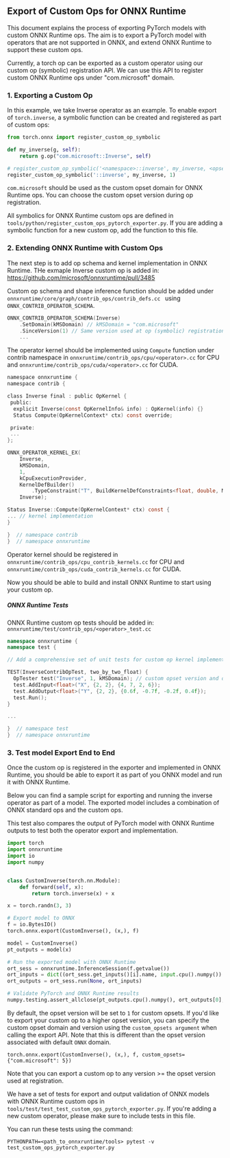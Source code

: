 
## Export of Custom Ops for ONNX Runtime

This document explains the process of exporting PyTorch models with custom ONNX Runtime ops.
The aim is to export a PyTorch model with operators that are not supported in ONNX, and extend ONNX Runtime to support these custom ops.

Currently, a torch op can be exported as a custom operator using our custom op (symbolic) registration API. We can 
use this API to register custom ONNX Runtime ops under "com.microsoft" domain.


### 1. Exporting a Custom Op

In this example, we take Inverse operator as an example. To enable export of ```torch.inverse```, a symbolic function 
can be created and registered as part of custom ops:

```python
from torch.onnx import register_custom_op_symbolic

def my_inverse(g, self):
    return g.op("com.microsoft::Inverse", self)

# register_custom_op_symbolic('<namespace>::inverse', my_inverse, <opset_version>)
register_custom_op_symbolic('::inverse', my_inverse, 1)

```
```com.microsoft``` should be used as the custom opset domain for ONNX Runtime ops. You can choose the custom opset 
version during op registration.

All symbolics for ONNX Runtime custom ops are defined in ``tools/python/register_custom_ops_pytorch_exporter.py``.
If you are adding a symbolic function for a new custom op, add the function to this file.


### 2. Extending ONNX Runtime with Custom Ops
The next step is to add op schema and kernel implementation in ONNX Runtime.
THe exmaple Inverse custom op is added in:
https://github.com/microsoft/onnxruntime/pull/3485


Custom op schema and shape inference function should be added under ```onnxruntime/core/graph/contrib_ops/contrib_defs.cc ```
using ```ONNX_CONTRIB_OPERATOR_SCHEMA```.

```c++
ONNX_CONTRIB_OPERATOR_SCHEMA(Inverse)
    .SetDomain(kMSDomain) // kMSDomain = "com.microsoft"
    .SinceVersion(1) // Same version used at op (symbolic) registration
    ...
```

The operator kernel should be implemented using ```Compute``` function
under contrib namespace in ```onnxruntime/contrib_ops/cpu/<operator>.cc``` 
for CPU and ```onnxruntime/contrib_ops/cuda/<operator>.cc``` for CUDA.

```c
namespace onnxruntime {
namespace contrib {

class Inverse final : public OpKernel {
 public:
  explicit Inverse(const OpKernelInfo& info) : OpKernel(info) {}
  Status Compute(OpKernelContext* ctx) const override;

 private:
 ...
};

ONNX_OPERATOR_KERNEL_EX(
    Inverse,
    kMSDomain,
    1,
    kCpuExecutionProvider,
    KernelDefBuilder()
        .TypeConstraint("T", BuildKernelDefConstraints<float, double, MLFloat16>()),
    Inverse);

Status Inverse::Compute(OpKernelContext* ctx) const {
... // kernel implementation
}

}  // namespace contrib
}  // namespace onnxruntime

```

Operator kernel should be registered in ```onnxruntime/contrib_ops/cpu_contrib_kernels.cc``` 
for CPU and ```onnxruntime/contrib_ops/cuda_contrib_kernels.cc``` for CUDA.

Now you should be able to build and install ONNX Runtime to start using your custom op.

##### ONNX Runtime Tests

ONNX Runtime custom op tests should be added in: ```onnxruntime/test/contrib_ops/<operator>_test.cc ```

```c++
namespace onnxruntime {
namespace test {

// Add a comprehensive set of unit tests for custom op kernel implementation

TEST(InverseContribOpTest, two_by_two_float) {
  OpTester test("Inverse", 1, kMSDomain); // custom opset version and domain
  test.AddInput<float>("X", {2, 2}, {4, 7, 2, 6});
  test.AddOutput<float>("Y", {2, 2}, {0.6f, -0.7f, -0.2f, 0.4f});
  test.Run();
}

...

}  // namespace test
}  // namespace onnxruntime

```


### 3. Test model Export End to End

Once the custom op is registered in the exporter and implemented in ONNX Runtime, you should be able to 
export it as part of you ONNX model and run it with ONNX Runtime.

Below you can find a sample script for exporting and running the inverse operator as part of a model.
The exported model includes a combination of ONNX standard ops and the custom ops.

This test also compares the output of PyTorch model with ONNX Runtime outputs to test both the operator export and 
implementation.

```python
import torch
import onnxruntime
import io
import numpy


class CustomInverse(torch.nn.Module):
    def forward(self, x):
        return torch.inverse(x) + x

x = torch.randn(3, 3)

# Export model to ONNX
f = io.BytesIO()
torch.onnx.export(CustomInverse(), (x,), f)

model = CustomInverse()
pt_outputs = model(x)

# Run the exported model with ONNX Runtime
ort_sess = onnxruntime.InferenceSession(f.getvalue())
ort_inputs = dict((ort_sess.get_inputs()[i].name, input.cpu().numpy()) for i, input in enumerate((x,)))
ort_outputs = ort_sess.run(None, ort_inputs)

# Validate PyTorch and ONNX Runtime results
numpy.testing.assert_allclose(pt_outputs.cpu().numpy(), ort_outputs[0], rtol=1e-03, atol=1e-05)
```

By default, the opset version will be set to ``1`` for custom opsets. If you'd like to export your
custom op to a higher opset version, you can specify the custom opset domain and version using 
the ``custom_opsets argument`` when calling the export API. Note that this is different than the opset 
version associated with default ```ONNX``` domain.

```
torch.onnx.export(CustomInverse(), (x,), f, custom_opsets={"com.microsoft": 5})
``` 

Note that you can export a custom op to any version >= the opset version used at registration. 

We have a set of tests for export and output validation of ONNX models with ONNX Runtime custom ops in 
``tools/test/test_test_custom_ops_pytorch_exporter.py``. If you're adding a new custom operator, please
make sure to include tests in this file.

You can run these tests using the command:

```
PYTHONPATH=<path_to_onnxruntime/tools> pytest -v test_custom_ops_pytorch_exporter.py
```
